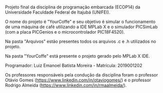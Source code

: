 Projeto final da disciplina de programação embarcada (ECOP14) da Universidade Faculdade Federal de Itajubá (UNIFEI).

O nome do projeto é "YourCoffe" e seu objetivo é simular o funcionamento de uma máquina de café utilizando a IDE MPLab X e 
o simulador PICSimLab (com a placa PICGenios e o microcontrolador PIC18F4520).

Na pasta "Arquivos" estão presentes todos os arquivos .c e .h utilizados no projeto.

Na pasta "YourCoffe" está presente o projeto gerado pelo MPLab X IDE.

Programador: Luiz Emanoel Batista Moreira - 
Matrícula: 2019001202

Os professores responsáveis pela condução da disciplina foram o professor Otávio Gomes (https://www.linkedin.com/in/otaviogomes/) e o professor Rodrigo Almeida (https://www.linkedin.com/in/rmaalmeida/).
